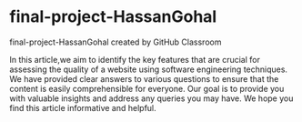 # final-project-HassanGohal
final-project-HassanGohal created by GitHub Classroom

In this article,we aim to identify the key features that are crucial for assessing the quality of a website using software engineering techniques. We have provided clear answers to various questions to ensure that the content is easily comprehensible for everyone. Our goal is to provide you with valuable insights and address any queries you may have. We hope you find this article informative and helpful.
